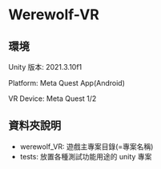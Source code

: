 # Werewolf-VR

## 環境

Unity 版本: 2021.3.10f1

Platform: Meta Quest App(Android)

VR Device: Meta Quest 1/2

## 資料夾說明

* werewolf_VR: 遊戲主專案目錄(=專案名稱)
* tests: 放置各種測試功能用途的 unity 專案